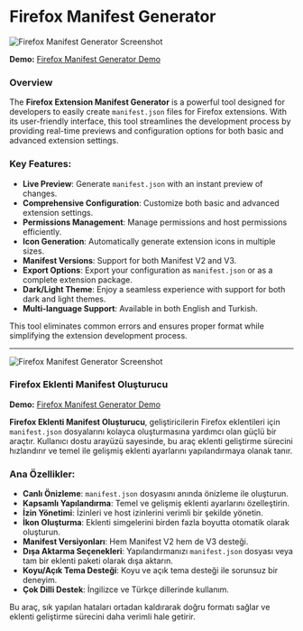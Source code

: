 # Firefox Manifest Generator

![Firefox Manifest Generator Screenshot]([https://github.com/yciceklioglu/firefox-manifest-generator/raw/main/screenshot.png](https://raw.githubusercontent.com/yciceklioglu/firefox-manifest-generator/refs/heads/main/tr.png))

**Demo:** [Firefox Manifest Generator Demo](https://codepen.io/trwpcom/pen/MYgQMYB)

### Overview

The **Firefox Extension Manifest Generator** is a powerful tool designed for developers to easily create `manifest.json` files for Firefox extensions. With its user-friendly interface, this tool streamlines the development process by providing real-time previews and configuration options for both basic and advanced extension settings.

### Key Features:

- **Live Preview**: Generate `manifest.json` with an instant preview of changes.
- **Comprehensive Configuration**: Customize both basic and advanced extension settings.
- **Permissions Management**: Manage permissions and host permissions efficiently.
- **Icon Generation**: Automatically generate extension icons in multiple sizes.
- **Manifest Versions**: Support for both Manifest V2 and V3.
- **Export Options**: Export your configuration as `manifest.json` or as a complete extension package.
- **Dark/Light Theme**: Enjoy a seamless experience with support for both dark and light themes.
- **Multi-language Support**: Available in both English and Turkish.

This tool eliminates common errors and ensures proper format while simplifying the extension development process.

---

![Firefox Manifest Generator Screenshot]([https://github.com/yciceklioglu/firefox-manifest-generator/raw/main/screenshot.png](https://raw.githubusercontent.com/yciceklioglu/firefox-manifest-generator/refs/heads/main/en.png))


### Firefox Eklenti Manifest Oluşturucu

**Demo:** [Firefox Manifest Generator Demo](https://codepen.io/trwpcom/pen/MYgQMYB)

**Firefox Eklenti Manifest Oluşturucu**, geliştiricilerin Firefox eklentileri için `manifest.json` dosyalarını kolayca oluşturmasına yardımcı olan güçlü bir araçtır. Kullanıcı dostu arayüzü sayesinde, bu araç eklenti geliştirme sürecini hızlandırır ve temel ile gelişmiş eklenti ayarlarını yapılandırmaya olanak tanır.

### Ana Özellikler:

- **Canlı Önizleme**: `manifest.json` dosyasını anında önizleme ile oluşturun.
- **Kapsamlı Yapılandırma**: Temel ve gelişmiş eklenti ayarlarını özelleştirin.
- **İzin Yönetimi**: İzinleri ve host izinlerini verimli bir şekilde yönetin.
- **İkon Oluşturma**: Eklenti simgelerini birden fazla boyutta otomatik olarak oluşturun.
- **Manifest Versiyonları**: Hem Manifest V2 hem de V3 desteği.
- **Dışa Aktarma Seçenekleri**: Yapılandırmanızı `manifest.json` dosyası veya tam bir eklenti paketi olarak dışa aktarın.
- **Koyu/Açık Tema Desteği**: Koyu ve açık tema desteği ile sorunsuz bir deneyim.
- **Çok Dilli Destek**: İngilizce ve Türkçe dillerinde kullanım.

Bu araç, sık yapılan hataları ortadan kaldırarak doğru formatı sağlar ve eklenti geliştirme sürecini daha verimli hale getirir.
